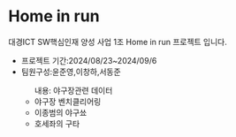 <h1>Home in run</h1>

대경ICT SW핵심인재 양성 사업 1조 Home in run 프로젝트 입니다.<br>
<ul>
  <li>프로젝트 기간:2024/08/23~2024/09/6</li>
  <li>팀원구성:윤준영,이창하,서동준</li>
  <ul>내용: 야구장관련 데이터 
    <li>야구장 벤치클리어링</li>
    <li>이종범의 야구쑈</li>
    <li>호세좌의 구타</li>
  </ul>
</ul>
